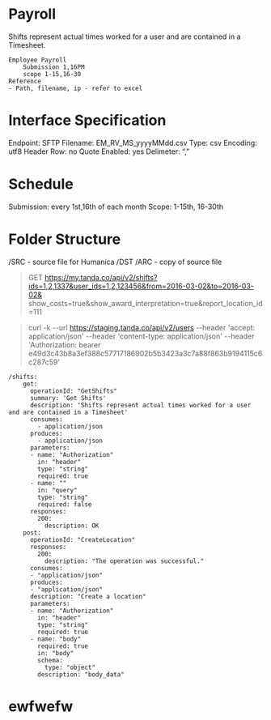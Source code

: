 # Payroll
Shifts represent actual times worked for a user and are contained in a Timesheet. 

```
Employee Payroll
	Submission 1,16PM
	scope 1-15,16-30
Reference
- Path, filename, ip - refer to excel
```


# Interface Specification
Endpoint: SFTP 
Filename: EM_RV_MS_yyyyMMdd.csv 
Type: csv 
Encoding: utf8
Header Row: no
Quote Enabled: yes
Delimeter: “,”

# Schedule
Submission: every 1st,16th of each month 
Scope: 1-15th, 16-30th

# Folder Structure
/SRC - source file for Humanica
/DST
/ARC - copy of source file





> GET https://my.tanda.co/api/v2/shifts?ids=1,2,1337&user_ids=1,2,123456&from=2016-03-02&to=2016-03-02& show_costs=true&show_award_interpretation=true&report_location_id=111

> curl -k --url https://staging.tanda.co/api/v2/users --header 'accept: application/json'   --header 'content-type: application/json'   --header 'Authorization: bearer e49d3c43b8a3ef388c57717186902b5b3423a3c7a88f863b9194115c6c287c59'


```
/shifts:
    get:
      operationId: "GetShifts"
      summary: 'Get Shifts'
      description: 'Shifts represent actual times worked for a user and are contained in a Timesheet'
      consumes:
        - application/json 
      produces:
        - application/json 
      parameters:
      - name: "Authorization"
        in: "header"
        type: "string"
        required: true
      - name: ""
        in: "query"
        type: "string"
        required: false
      responses:
        200:
          description: OK
    post:
      operationId: "CreateLocation"
      responses:
        200:
          description: "The operation was successful."
      consumes:
      - "application/json"
      produces:
      - "application/json"
      description: "Create a location"
      parameters:
      - name: "Authorization"
        in: "header"
        type: "string"
        required: true
      - name: "body"
        required: true
        in: "body"
        schema:
          type: "object"
        description: "body_data"
```

# ewfwefw